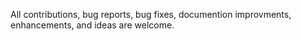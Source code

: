 All contributions, bug reports, bug fixes, documention improvments, enhancements, and ideas are welcome.
